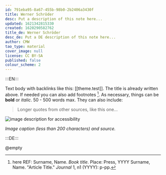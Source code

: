 ```yaml
---
id: 791eba95-8a67-455b-98b0-2b2406a3430f
title: Werner Schröder
desc: Put a description of this note here...
updated: 1621342815330
created: 1620290582762
title_de: Werner Schröder
desc_de: Put a DE description of this note here...
author: CMW
tao_type: material
cover_image: null
license: CC BY-SA
published: false
colour_scheme: 2
---
```


:::EN:::

Text body with backlinks like this: [[theme.test]]. The title is already written above.
If needed you can also add footnotes [^footnote1].
As necessary, things can be **bold** or _italic_. 50 - 500 words max.
They can also include:
>Longer quotes from other sources, like this one...

![image description for accessibility](/images/example/hippo.jpg)

_Image caption (less than 200 characters) and source._


[^footnote1]: here REF: Surname, Name. _Book title_. Place: Press, YYYY
Surname, Name. "Article Title." _Journal_ 1, n1 (YYYY): p-pp.

<!-- And this allows us to leave notes to the others that are not visible in the preview. -->

:::DE:::

@empty